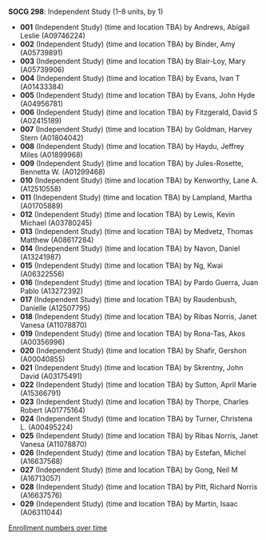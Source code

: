 **SOCG 298**: Independent Study (1–8 units, by 1)

- **001** (Independent Study) (time and location TBA) by Andrews, Abigail Leslie (A09746224)
- **002** (Independent Study) (time and location TBA) by Binder, Amy (A05739891)
- **003** (Independent Study) (time and location TBA) by Blair-Loy, Mary (A05739906)
- **004** (Independent Study) (time and location TBA) by Evans, Ivan T (A01433384)
- **005** (Independent Study) (time and location TBA) by Evans, John Hyde (A04956781)
- **006** (Independent Study) (time and location TBA) by Fitzgerald, David S (A02415189)
- **007** (Independent Study) (time and location TBA) by Goldman, Harvey Stern (A01804042)
- **008** (Independent Study) (time and location TBA) by Haydu, Jeffrey Miles (A01899968)
- **009** (Independent Study) (time and location TBA) by Jules-Rosette, Bennetta W. (A01299468)
- **010** (Independent Study) (time and location TBA) by Kenworthy, Lane A. (A12510558)
- **011** (Independent Study) (time and location TBA) by Lampland, Martha (A01705889)
- **012** (Independent Study) (time and location TBA) by Lewis, Kevin Michael (A03780245)
- **013** (Independent Study) (time and location TBA) by Medvetz, Thomas Matthew (A08617284)
- **014** (Independent Study) (time and location TBA) by Navon, Daniel (A13241987)
- **015** (Independent Study) (time and location TBA) by Ng, Kwai (A06322556)
- **016** (Independent Study) (time and location TBA) by Pardo Guerra, Juan Pablo (A13272392)
- **017** (Independent Study) (time and location TBA) by Raudenbush, Danielle (A12507795)
- **018** (Independent Study) (time and location TBA) by Ribas Norris, Janet Vanesa (A11078870)
- **019** (Independent Study) (time and location TBA) by Rona-Tas, Akos (A00356996)
- **020** (Independent Study) (time and location TBA) by Shafir, Gershon (A00040855)
- **021** (Independent Study) (time and location TBA) by Skrentny, John David (A03175491)
- **022** (Independent Study) (time and location TBA) by Sutton, April Marie (A15366791)
- **023** (Independent Study) (time and location TBA) by Thorpe, Charles Robert (A01775164)
- **024** (Independent Study) (time and location TBA) by Turner, Christena L. (A00495224)
- **025** (Independent Study) (time and location TBA) by Ribas Norris, Janet Vanesa (A11078870)
- **026** (Independent Study) (time and location TBA) by Estefan, Michel (A16637568)
- **027** (Independent Study) (time and location TBA) by Gong, Neil M (A16713057)
- **028** (Independent Study) (time and location TBA) by Pitt, Richard Norris (A16637576)
- **029** (Independent Study) (time and location TBA) by Martin, Isaac (A06311044)

[Enrollment numbers over time](./SOCG298.tsv)
